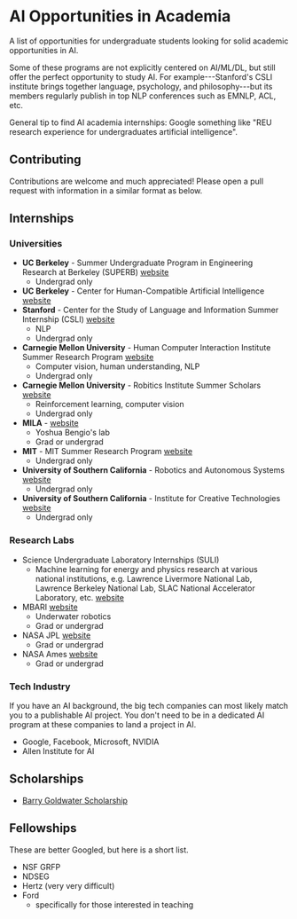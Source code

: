 # AI Opportunities in Academia
A list of opportunities for undergraduate students looking for solid academic opportunities in AI.

Some of these programs are not explicitly centered on AI/ML/DL, but still offer the perfect opportunity to study AI. For example---Stanford's CSLI institute brings together language, psychology, and philosophy---but its members regularly publish in top NLP conferences such as EMNLP, ACL, etc.

General tip to find AI academia internships: Google something like "REU research experience for undergraduates artificial intelligence".

## Contributing
Contributions are welcome and much appreciated! Please open a pull request with information in a similar format as below.

## Internships

### Universities
- **UC Berkeley** - Summer Undergraduate Program in Engineering Research at Berkeley (SUPERB) [website](https://eecs.berkeley.edu/resources/undergrads/research/superb)
  - Undergrad only
- **UC Berkeley** - Center for Human-Compatible Artificial Intelligence [website](https://humancompatible.ai/jobs)
- **Stanford** - Center for the Study of Language and Information Summer Internship (CSLI) [website](https://www-csli.stanford.edu/csli-summer-internship-program)
  - NLP
  - Undergrad only
- **Carnegie Mellon University** - Human Computer Interaction Institute Summer Research Program [website](https://hcii.cmu.edu/summer-research-program)
  - Computer vision, human understanding, NLP
  - Undergrad only
- **Carnegie Mellon University** - Robitics Institute Summer Scholars [website](https://riss.ri.cmu.edu/)
  - Reinforcement learning, computer vision
  - Undergrad only
- **MILA** - [website](https://mila.quebec/en/admission-process-for-interns/)
  - Yoshua Bengio's lab
  - Grad or undergrad
- **MIT** - MIT Summer Research Program [website](https://oge.mit.edu/graddiversity/msrp/)
  - Undergrad only
- **University of Southern California** - Robotics and Autonomous Systems [website](https://www.cs.usc.edu/reu/)
  - Undergrad only
- **University of Southern California** - Institute for Creative Technologies [website](https://ict.usc.edu/internships/)
  - Undergrad only

### Research Labs
- Science Undergraduate Laboratory Internships (SULI)
  - Machine learning for energy and physics research at various national institutions, e.g. Lawrence Livermore National Lab, Lawrence Berkeley National Lab, SLAC National Accelerator Laboratory, etc. [website](https://science.osti.gov/wdts/suli)
- MBARI [website](https://www.mbari.org/products/educational-resources/mbari-summer-internship-program/)
  - Underwater robotics
  - Grad or undergrad
- NASA JPL [website](https://www.jpl.nasa.gov/edu/intern/apply/)
  - Grad or undergrad
- NASA Ames [website](https://intern.nasa.gov/)
  - Grad or undergrad

### Tech Industry
If you have an AI background, the big tech companies can most likely match you to a publishable AI project. You don't need to be in a dedicated AI program at these companies to land a project in AI.
- Google, Facebook, Microsoft, NVIDIA
- Allen Institute for AI

## Scholarships
- [Barry Goldwater Scholarship](https://goldwater.scholarsapply.org/)

## Fellowships
These are better Googled, but here is a short list.
- NSF GRFP
- NDSEG
- Hertz (very very difficult)
- Ford
    - specifically for those interested in teaching

